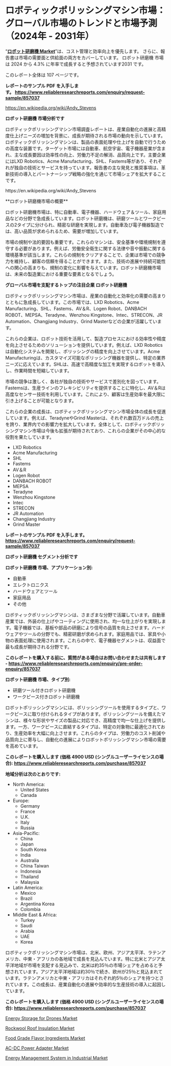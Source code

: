 <p><h1>ロボティックポリッシングマシン市場：グローバル市場のトレンドと市場予測（2024年 - 2031年）</h1></p><p>&ldquo;<strong><a href="https://www.reliableresearchreports.com/robotic-polishing-machine-r857037?utm_campaign=107&utm_medium=9&utm_source=Github&utm_content=ia&utm_term=08102024&utm_id=robotic-polishing-machine">ロボット研磨機 Market</a></strong>&rdquo;は、コスト管理と効率向上を優先します。 さらに、報告書は市場の需要面と供給面の両方をカバーしています。 ロボット研磨機 市場は 2024 から 4.3% に年率で成長すると予想されています2031 です。</p>
<p>このレポート全体は 107 ページです。</p>
<p><strong>レポートのサンプル PDF を入手します。&nbsp;<a href="https://www.reliableresearchreports.com/enquiry/request-sample/857037?utm_campaign=107&utm_medium=9&utm_source=Github&utm_content=ia&utm_term=08102024&utm_id=robotic-polishing-machine">https://www.reliableresearchreports.com/enquiry/request-sample/857037</a></strong></p>
<p><a href="https://en.wikipedia.org/wiki/Andy_Stevens?utm_campaign=107&utm_medium=9&utm_source=Github&utm_content=ia&utm_term=08102024&utm_id=robotic-polishing-machine">https://en.wikipedia.org/wiki/Andy_Stevens</a></p>
<p><strong>ロボット研磨機 市場分析です</strong></p>
<p><p>ロボティックポリッシングマシン市場調査レポートは、産業自動化の進展と高精度仕上げニーズの増加を背景に、成長が期待される市場の動向を示しています。ロボティックポリッシングマシンは、製品の表面処理や仕上げを自動で行うための高度な装置です。ターゲット市場には自動車、航空宇宙、電子機器産業が含まれ、主な成長要因は効率性の向上、労働力不足の解消、品質向上です。主要企業にはLXD Robotics、Acme Manufacturing、SHL、Fastems等があり、それぞれが独自の技術とサービスを持っています。報告書の主な発見と推奨事項は、革新技術の導入とパートナーシップ戦略の強化を通じて市場シェアを拡大することです。</p></p>
<p>https://en.wikipedia.org/wiki/Andy_Stevens</p>
<p><p>**ロボット研磨機市場の概要**</p><p>ロボット研磨機市場は、特に自動車、電子機器、ハードウェア＆ツール、家庭用品などの分野で急成長しています。ロボット研磨機は、研磨ツールとワークピースの2タイプに分けられ、精密な研磨を実現します。自動車及び電子機器製造では、高い品質が求められるため、需要が増加しています。</p><p>市場の規制や法的要因も重要です。これらのマシンは、安全基準や環境規制を遵守する必要があります。例えば、労働安全衛生に関する法律や音や振動に関する環境基準が該当します。これらの規制をクリアすることで、企業は市場での競争力を維持し、顧客の信頼を得ることができます。また、技術の進展や持続可能性への関心の高まりも、規制の変化に影響を与えています。ロボット研磨機市場は、未来の製造業における重要な要素となるでしょう。</p></p>
<p><strong>グローバル市場を支配するトップの注目企業 ロボット研磨機</strong></p>
<p><p>ロボティックポリッシングマシン市場は、産業の自動化と効率化の需要の高まりとともに急成長しています。この市場では、LXD Robotics、Acme Manufacturing、SHL、Fastems、AV＆R、Logen Robot、DANBACH ROBOT、MEPSA、Teradyne、Wenzhou Kingstone、Intec、STRECON、JR Automation、Changjiang Industry、Grind Masterなどの企業が活躍しています。</p><p>これらの企業は、ロボット技術を活用して、製造プロセスにおける効率性や精度を向上させるためのソリューションを提供しています。例えば、LXD Roboticsは自動化システムを開発し、ポリッシングの精度を向上させています。Acme Manufacturingは、カスタマイズ可能なポリッシング機器を提供し、特定の業界ニーズに応えています。SHLは、高速で高精度な加工を実現するロボットを導入し、作業時間を短縮しています。</p><p>市場の競争は激しく、各社が独自の技術やサービスで差別化を図っています。Fastemsは、生産ラインのフレキシビリティを提供することに特化し、AV＆Rは高度なセンサー技術を利用しています。これにより、顧客は生産効率を最大限に引き上げることが可能となります。</p><p>これらの企業の成長は、ロボティックポリッシングマシン市場全体の成長を促進しています。例えば、TeradyneやGrind Masterは、それぞれ数百万ドルの売上を誇り、業界内での影響力を拡大しています。全体として、ロボティックポリッシングマシン市場は今後も拡張が期待されており、これらの企業がその中心的な役割を果たしています。</p></p>
<p><ul><li>LXD Robotics</li><li>Acme Manufacturing</li><li>SHL</li><li>Fastems</li><li>AV＆R</li><li>Logen Robot</li><li>DANBACH ROBOT</li><li>MEPSA</li><li>Teradyne</li><li>Wenzhou Kingstone</li><li>Intec</li><li>STRECON</li><li>JR Automation</li><li>Changjiang Industry</li><li>Grind Master</li></ul></p>
<p><strong>レポートのサンプル PDF を入手します。 <a href="https://www.reliableresearchreports.com/enquiry/request-sample/857037?utm_campaign=107&utm_medium=9&utm_source=Github&utm_content=ia&utm_term=08102024&utm_id=robotic-polishing-machine">https://www.reliableresearchreports.com/enquiry/request-sample/857037</a></strong></p>
<p><strong>ロボット研磨機 セグメント分析です</strong></p>
<p><strong>ロボット研磨機 市場、アプリケーション別:</strong></p>
<p><ul><li>自動車</li><li>エレクトロニクス</li><li>ハードウェアとツール</li><li>家庭用品</li><li>その他</li></ul></p>
<p><p>ロボティックポリッシングマシンは、さまざまな分野で活躍しています。自動車産業では、外装の仕上げやコーティングに使用され、均一な仕上がりを実現します。電子機器では、基板や部品の研磨により信号の品質を向上させます。ハードウェアやツールの分野でも、精密研磨が求められます。家庭用品では、家具や小物の表面処理に使用されます。これらの中で、電子機器セグメントは、収益面で最も成長が期待される分野です。</p></p>
<p><strong>このレポートを購入する前に、質問がある場合はお問い合わせまたは共有します - <a href="https://www.reliableresearchreports.com/enquiry/pre-order-enquiry/857037?utm_campaign=107&utm_medium=9&utm_source=Github&utm_content=ia&utm_term=08102024&utm_id=robotic-polishing-machine">https://www.reliableresearchreports.com/enquiry/pre-order-enquiry/857037</a></strong></p>
<p><strong>ロボット研磨機 市場、タイプ別:</strong></p>
<p><ul><li>研磨ツール付きロボット研磨機</li><li>ワークピース付きロボット研磨機</li></ul></p>
<p><p>ロボットポリッシングマシンには、ポリッシングツールを使用するタイプと、ワークピースに取り付けられるタイプがあります。ポリッシングツールを備えたマシンは、様々な形状やサイズの製品に対応でき、高精度で均一な仕上げを提供します。一方、ワークピースに直結するタイプは、特定の対象物に最適化されており、生産効率を大幅に向上させます。これらのタイプは、労働力のコスト削減や品質向上に寄与し、自動化の進展によりロボットポリッシングマシン市場の需要を高めています。</p></p>
<p><strong>このレポートを購入します (価格 4900 USD (シングルユーザーライセンスの場合): <a href="https://www.reliableresearchreports.com/purchase/857037?utm_campaign=107&utm_medium=9&utm_source=Github&utm_content=ia&utm_term=08102024&utm_id=robotic-polishing-machine">https://www.reliableresearchreports.com/purchase/857037</a></strong></p>
<p><strong>地域分析は次のとおりです:</strong></p>
<p><ul>
    <li>
        North America:
        <ul>
            <li>United States</li>
            <li>Canada</li>
        </ul>
    </li>
    <li>
        Europe:
        <ul>
            <li>Germany</li>
            <li>France</li>
            <li>U.K.</li>
            <li>Italy</li>
            <li>Russia</li>
        </ul>
    </li>
    <li>
        Asia-Pacific:
        <ul>
            <li>China</li>
            <li>Japan</li>
            <li>South Korea</li>
            <li>India</li>
            <li>Australia</li>
            <li>China Taiwan</li>
            <li>Indonesia</li>
            <li>Thailand</li>
            <li>Malaysia</li>
        </ul>
    </li>
    <li>
        Latin America:
        <ul>
            <li>Mexico</li>
            <li>Brazil</li>
            <li>Argentina Korea</li>
            <li>Colombia</li>
        </ul>
    </li>
    <li>
        Middle East & Africa:
        <ul>
            <li>Turkey</li>
            <li>Saudi</li>
            <li>Arabia</li>
            <li>UAE</li>
            <li>Korea</li>
        </ul>
    </li>
    </ul></p>
<p><p>ロボティックポリッシングマシン市場は、北米、欧州、アジア太平洋、ラテンアメリカ、中東・アフリカの各地域で成長を見込んでいます。特に北米とアジア太平洋地域が市場を支配する見込みで、北米は約35％の市場シェアを占めると予想されています。アジア太平洋地域は約30％で続き、欧州が25％と見込まれています。ラテンアメリカと中東・アフリカはそれぞれ約5％のシェアを持つとされています。この成長は、産業自動化の進展や効率的な生産技術の導入に起因しています。</p></p>
<p><strong>このレポートを購入します (価格 4900 USD (シングルユーザーライセンスの場合): <a href="https://www.reliableresearchreports.com/purchase/857037?utm_campaign=107&utm_medium=9&utm_source=Github&utm_content=ia&utm_term=08102024&utm_id=robotic-polishing-machine">https://www.reliableresearchreports.com/purchase/857037</a></strong></p>
<p><p><a href="https://issuu.com/reportprime-2/docs/energy-storage-for-drones-market-si_1e0b78aec81ed9?utm_campaign=107&utm_medium=9&utm_source=Github&utm_content=ia&utm_term=08102024&utm_id=robotic-polishing-machine">Energy Storage for Drones Market</a></p><p><a href="https://www.linkedin.com/pulse/exploring-rockwool-roof-insulation-market-strategic-insights-ybcie?utm_campaign=107&utm_medium=9&utm_source=Github&utm_content=ia&utm_term=08102024&utm_id=robotic-polishing-machine">Rockwool Roof Insulation Market</a></p><p><a href="https://github.com/RoseBoyd475/Market-Research-Report-List-1/blob/main/food-grade-flavor-ingredients-market.md?utm_campaign=107&utm_medium=9&utm_source=Github&utm_content=ia&utm_term=08102024&utm_id=robotic-polishing-machine">Food Grade Flavor Ingredients Market</a></p><p><a href="https://github.com/JamesCox407/Market-Research-Report-List-1/blob/main/ac-dc-power-adapter-market.md?utm_campaign=107&utm_medium=9&utm_source=Github&utm_content=ia&utm_term=08102024&utm_id=robotic-polishing-machine">AC-DC Power Adapter Market</a></p><p><a href="https://issuu.com/reportprime-2/docs/energy-management-system-in-industr_03bc8512f13c95?utm_campaign=107&utm_medium=9&utm_source=Github&utm_content=ia&utm_term=08102024&utm_id=robotic-polishing-machine">Energy Management System in Industrial Market</a></p></p>